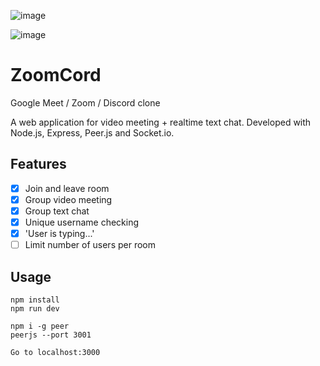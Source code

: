 ![image](https://github.com/Adoptsomekids/Multi-User-Video-Call-App/assets/83385717/5a670fb0-9f56-436b-a714-4c7b8aeb69e0)

![image](https://github.com/Adoptsomekids/Multi-User-Video-Call-App/assets/83385717/17876140-fd1b-4cb4-a75e-fc3bbdea3524)

# ZoomCord
Google Meet / Zoom / Discord clone

A web application for video meeting + realtime text chat.
Developed with Node.js, Express, Peer.js and Socket.io.

## Features
- [x] Join and leave room
- [x] Group video meeting
- [x] Group text chat
- [x] Unique username checking
- [x] 'User is typing...'
- [ ] Limit number of users per room

## Usage
```
npm install
npm run dev

npm i -g peer
peerjs --port 3001

Go to localhost:3000
```
